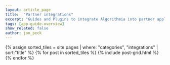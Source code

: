 ```yaml
---
layout: article_page
title:  "Partner integrations"
excerpt: "Guides and Plugins to integrate Algorithmia into partner applications"
tags: [app-guide-overview]
show_related: false
author: jon_peck
---
```


<div class="row lang-tile-container">
{% assign sorted_tiles = site.pages | where: "categories", "integrations" | sort:"title" %}
{% for post in sorted_tiles %}
  {% include post-grid.html %}
{% endfor %}
</div>

